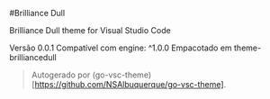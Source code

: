 #Brilliance Dull

Brilliance Dull theme for Visual Studio Code

Versão 0.0.1
Compatível com engine: ^1.0.0
Empacotado em theme-brilliancedull

> Autogerado por (go-vsc-theme)[https://github.com/NSAlbuquerque/go-vsc-theme].